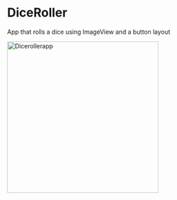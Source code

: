 # DiceRoller
App that rolls a dice using ImageView and a button layout







<img width="351" alt="Dicerollerapp" src="https://user-images.githubusercontent.com/94327966/199089837-de43a395-e94b-439d-af14-81080bd8768e.png">


